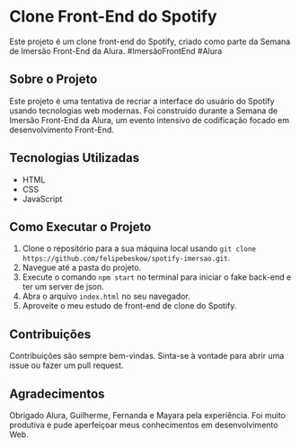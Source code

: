 # Clone Front-End do Spotify

Este projeto é um clone front-end do Spotify, criado como parte da Semana de Imersão Front-End da Alura. #ImersãoFrontEnd #Alura

## Sobre o Projeto

Este projeto é uma tentativa de recriar a interface do usuário do Spotify usando tecnologias web modernas. Foi construído durante a Semana de Imersão Front-End da Alura, um evento intensivo de codificação focado em desenvolvimento Front-End.

## Tecnologias Utilizadas

- HTML
- CSS
- JavaScript

## Como Executar o Projeto

1. Clone o repositório para a sua máquina local usando `git clone https://github.com/felipebeskow/spotify-imersao.git`.
1. Navegue até a pasta do projeto.
1. Execute o comando `npm start` no terminal para iniciar o fake back-end e ter um server de json.
1. Abra o arquivo `index.html` no seu navegador.
1. Aproveite o meu estudo de front-end de clone do Spotify.

## Contribuições

Contribuições são sempre bem-vindas. Sinta-se à vontade para abrir uma issue ou fazer um pull request.

## Agradecimentos

Obrigado Alura, Guilherme, Fernanda e Mayara pela experiência. Foi muito produtiva e pude aperfeiçoar meus conhecimentos em desenvolvimento Web.
